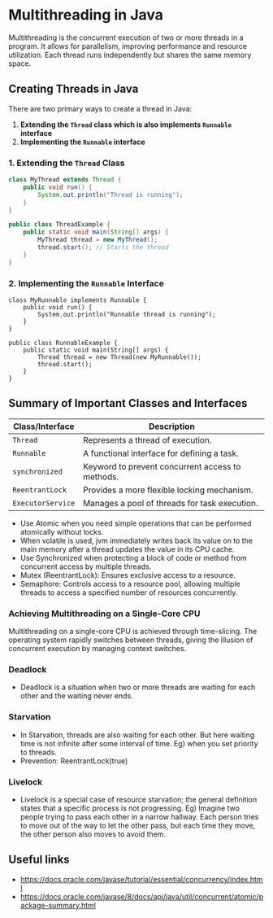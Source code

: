 # Multithreading in Java

Multithreading is the concurrent execution of two or more threads in a program. It allows for parallelism, improving performance and resource utilization. Each thread runs independently but shares the same memory space.

## Creating Threads in Java

There are two primary ways to create a thread in Java:

1. **Extending the `Thread` class which is also implements `Runnable` interface**
2. **Implementing the `Runnable` interface**

### 1. Extending the `Thread` Class

```java
class MyThread extends Thread {
    public void run() {
        System.out.println("Thread is running");
    }
}

public class ThreadExample {
    public static void main(String[] args) {
        MyThread thread = new MyThread();
        thread.start(); // Starts the thread
    }
}
```

### 2. Implementing the `Runnable` Interface

```
class MyRunnable implements Runnable {
    public void run() {
        System.out.println("Runnable thread is running");
    }
}

public class RunnableExample {
    public static void main(String[] args) {
        Thread thread = new Thread(new MyRunnable());
        thread.start();
    }
}
```


## Summary of Important Classes and Interfaces

| Class/Interface       | Description                                      |
|-----------------------|--------------------------------------------------|
| `Thread`              | Represents a thread of execution.                |
| `Runnable`            | A functional interface for defining a task.      |
| `synchronized`        | Keyword to prevent concurrent access to methods. |
| `ReentrantLock`       | Provides a more flexible locking mechanism.      |
| `ExecutorService`     | Manages a pool of threads for task execution.    |


- Use Atomic when you need simple operations that can be performed atomically without locks.
- When volatile is used, jvm immediately writes back its value on to the main memory after a thread updates the value in its CPU cache.
- Use Synchronized when protecting a block of code or method from concurrent access by multiple threads.
- Mutex (ReentrantLock): Ensures exclusive access to a resource.
- Semaphore: Controls access to a resource pool, allowing multiple threads to access a specified number of resources concurrently.

### Achieving Multithreading on a Single-Core CPU
Multithreading on a single-core CPU is achieved through time-slicing. The operating system rapidly switches between threads, giving the illusion of concurrent execution by managing context switches.


### Deadlock
-  Deadlock is a situation when two or more threads are waiting for each other and the waiting never ends.

### Starvation
- In Starvation, threads are also waiting for each other. But here waiting time is not infinite after some interval of time. Eg) when you set priority to threads.
- Prevention: ReentrantLock(true)

### Livelock
-  Livelock is a special case of resource starvation; the general definition states that a specific process is not progressing. Eg) Imagine two people trying to pass each other in a narrow hallway. Each person tries to move out of the way to let the other pass, but each time they move, the other person also moves to avoid them.

## Useful links
- https://docs.oracle.com/javase/tutorial/essential/concurrency/index.html
- https://docs.oracle.com/javase/8/docs/api/java/util/concurrent/atomic/package-summary.html